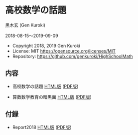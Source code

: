 # 高校数学の話題

黒木玄 (Gen Kuroki)

2018-08-15～2019-09-09

* Copyright 2018, 2019 Gen Kuroki
* License: MIT https://opensource.org/licenses/MIT
* Repository: https://github.com/genkuroki/HighSchoolMath

## 内容

* 高校数学の話題 [HTML版](http://nbviewer.jupyter.org/github/genkuroki/HighSchoolMath/blob/master/HighSchoolMath.ipynb) ([PDF版](https://genkuroki.github.io/documents/HighSchoolMath/HighSchoolMath.pdf))

* 算数数学教育の暗黒面 [HTML版](http://nbviewer.jupyter.org/github/genkuroki/HighSchoolMath/blob/master/MathEduDarkSide.ipynb) ([PDF版](https://genkuroki.github.io/documents/HighSchoolMath/MathEduDarkSide.pdf))

## 付録

* Report2018 [HTML版](http://nbviewer.jupyter.org/github/genkuroki/HighSchoolMath/blob/master/Report2018.ipynb) ([PDF版](https://genkuroki.github.io/documents/HighSchoolMath/Report2018.pdf))